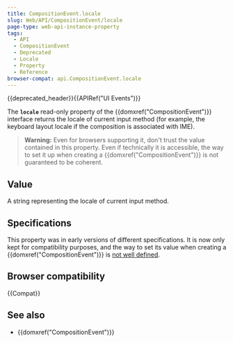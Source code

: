 ```yaml
---
title: CompositionEvent.locale
slug: Web/API/CompositionEvent/locale
page-type: web-api-instance-property
tags:
  - API
  - CompositionEvent
  - Deprecated
  - Locale
  - Property
  - Reference
browser-compat: api.CompositionEvent.locale
---
```

{{deprecated_header}}{{APIRef("UI Events")}}

The **`locale`** read-only property of the
{{domxref("CompositionEvent")}} interface returns the locale of current input method
(for example, the keyboard layout locale if the composition is associated with IME).

> **Warning:** Even for browsers supporting it, don't trust the value contained in this property.
> Even if technically it is accessible, the way to set it up when creating a {{domxref("CompositionEvent")}}
> is not guaranteed to be coherent.

## Value

A string representing the locale of current input method.

## Specifications

This property was in early versions of different specifications. It is now only kept for compatibility purposes, and the way
to set its value when creating a {{domxref("CompositionEvent")}} is [not well defined](https://github.com/w3c/uievents/issues/48).

## Browser compatibility

{{Compat}}

## See also

- {{domxref("CompositionEvent")}}
